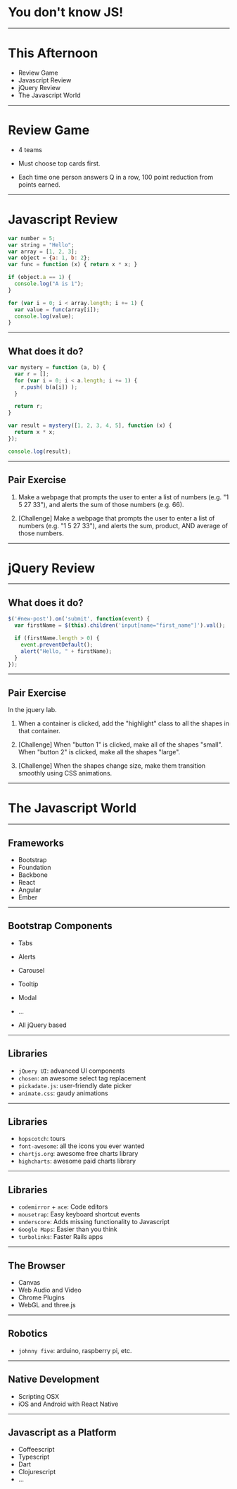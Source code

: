 
# You don't know JS!

---

# This Afternoon

- Review Game
- Javascript Review
- jQuery Review
- The Javascript World

---

# Review Game

- 4 teams

- Must choose top cards first.

- Each time one person answers Q in a row, 100 point reduction from points earned.


---

# Javascript Review

```js
var number = 5;
var string = "Hello";
var array = [1, 2, 3];
var object = {a: 1, b: 2};
var func = function (x) { return x * x; }

if (object.a == 1) {
  console.log("A is 1");
}

for (var i = 0; i < array.length; i += 1) {
  var value = func(array[i]);
  console.log(value);
}
```

---

## What does it do?

```js
var mystery = function (a, b) {
  var r = [];
  for (var i = 0; i < a.length; i += 1) {
    r.push( b(a[i]) );
  }

  return r;
}

var result = mystery([1, 2, 3, 4, 5], function (x) {
  return x * x;
});

console.log(result);
```

---

## Pair Exercise

1. Make a webpage that prompts the user to enter a list of numbers (e.g. "1 5 27 33"), and alerts the sum of those numbers (e.g. 66).

2. [Challenge] Make a webpage that prompts the user to enter a list of numbers (e.g. "1 5 27 33"), and alerts the sum, product, AND average of those numbers.

---

# jQuery Review


---

## What does it do?

```js
$('#new-post').on('submit', function(event) {
  var firstName = $(this).children('input[name="first_name"]').val();

  if (firstName.length > 0) {
    event.preventDefault();
    alert("Hello, " + firstName);
  }
});
```

---

## Pair Exercise

In the jquery lab.

1. When a container is clicked, add the "highlight" class to all the shapes in that container.

2. [Challenge] When "button 1" is clicked, make all of the shapes "small". When "button 2" is clicked, make all the shapes "large".

3. [Challenge] When the shapes change size, make them transition smoothly using CSS animations.

---

# The Javascript World



---

## Frameworks

- Bootstrap
- Foundation
- Backbone
- React
- Angular
- Ember

---

## Bootstrap Components

- Tabs
- Alerts
- Carousel
- Tooltip
- Modal
- ...

- All jQuery based



---

## Libraries

- `jQuery UI`: advanced UI components
- `chosen`: an awesome select tag replacement
- `pickadate.js`: user-friendly date picker
- `animate.css`: gaudy animations

---

## Libraries

- `hopscotch`: tours
- `font-awesome`: all the icons you ever wanted
- `chartjs.org`: awesome free charts library
- `highcharts`: awesome paid charts library

---

## Libraries

- `codemirror` + `ace`: Code editors
- `mousetrap`: Easy keyboard shortcut events
- `underscore`: Adds missing functionality to Javascript
- `Google Maps`: Easier than you think
- `turbolinks`: Faster Rails apps

---

## The Browser

- Canvas
- Web Audio and Video
- Chrome Plugins
- WebGL and three.js

---

## Robotics

- `johnny five`: arduino, raspberry pi, etc.

---

## Native Development

- Scripting OSX
- iOS and Android with React Native

---

## Javascript as a Platform

- Coffeescript
- Typescript
- Dart
- Clojurescript
- ...
